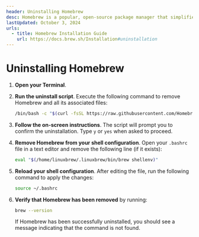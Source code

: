 ```yaml
---
header: Uninstalling Homebrew
desc: Homebrew is a popular, open-source package manager that simplifies software installation on macOS and Linux.
lastUpdated: October 3, 2024
urls:
  - title: Homebrew Installation Guide
    url: https://docs.brew.sh/Installation#uninstallation
---
```


# Uninstalling Homebrew

1. **Open your Terminal**.

2. **Run the uninstall script**. Execute the following command to remove Homebrew and all its associated files:
   ```bash
   /bin/bash -c "$(curl -fsSL https://raw.githubusercontent.com/Homebrew/install/HEAD/uninstall.sh)"
   ```

3. **Follow the on-screen instructions**. The script will prompt you to confirm the uninstallation. Type `y` or `yes` when asked to proceed.

4. **Remove Homebrew from your shell configuration**. Open your `.bashrc` file in a text editor and remove the following line (if it exists):
   ```bash
   eval "$(/home/linuxbrew/.linuxbrew/bin/brew shellenv)"
   ```

5. **Reload your shell configuration**. After editing the file, run the following command to apply the changes:
   ```bash
   source ~/.bashrc
   ```

6. **Verify that Homebrew has been removed** by running:
   ```bash
   brew --version
   ```
   If Homebrew has been successfully uninstalled, you should see a message indicating that the command is not found.

